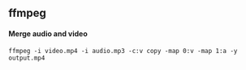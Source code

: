 ## ffmpeg

#### Merge audio and video

```
ffmpeg -i video.mp4 -i audio.mp3 -c:v copy -map 0:v -map 1:a -y output.mp4 
```
